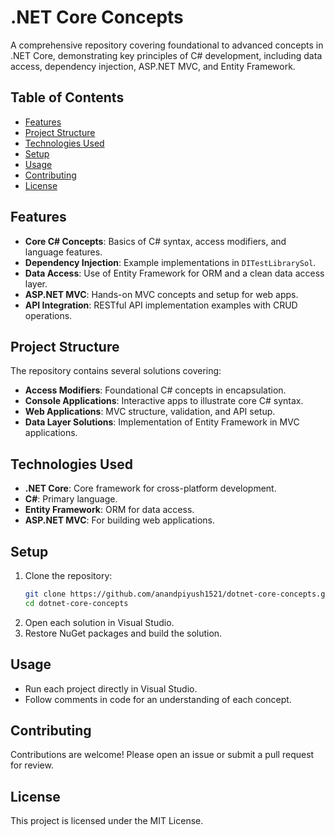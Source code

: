 # .NET Core Concepts

A comprehensive repository covering foundational to advanced concepts in .NET Core, demonstrating key principles of C# development, including data access, dependency injection, ASP.NET MVC, and Entity Framework.

## Table of Contents
- [Features](#features)
- [Project Structure](#project-structure)
- [Technologies Used](#technologies-used)
- [Setup](#setup)
- [Usage](#usage)
- [Contributing](#contributing)
- [License](#license)

## Features
- **Core C# Concepts**: Basics of C# syntax, access modifiers, and language features.
- **Dependency Injection**: Example implementations in `DITestLibrarySol`.
- **Data Access**: Use of Entity Framework for ORM and a clean data access layer.
- **ASP.NET MVC**: Hands-on MVC concepts and setup for web apps.
- **API Integration**: RESTful API implementation examples with CRUD operations.
  
## Project Structure
The repository contains several solutions covering:
- **Access Modifiers**: Foundational C# concepts in encapsulation.
- **Console Applications**: Interactive apps to illustrate core C# syntax.
- **Web Applications**: MVC structure, validation, and API setup.
- **Data Layer Solutions**: Implementation of Entity Framework in MVC applications.
  
## Technologies Used
- **.NET Core**: Core framework for cross-platform development.
- **C#**: Primary language.
- **Entity Framework**: ORM for data access.
- **ASP.NET MVC**: For building web applications.

## Setup
1. Clone the repository:
    ```bash
    git clone https://github.com/anandpiyush1521/dotnet-core-concepts.git
    cd dotnet-core-concepts
    ```
2. Open each solution in Visual Studio.
3. Restore NuGet packages and build the solution.

## Usage
- Run each project directly in Visual Studio.
- Follow comments in code for an understanding of each concept.

## Contributing
Contributions are welcome! Please open an issue or submit a pull request for review.

## License
This project is licensed under the MIT License.
